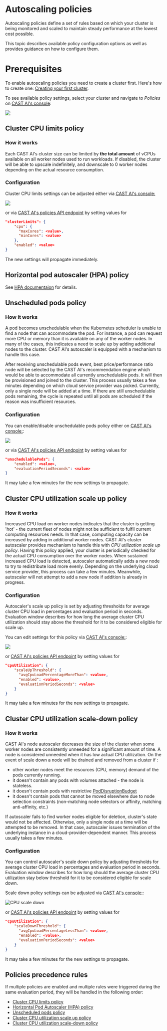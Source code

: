# Autoscaling policies 
Autoscaling policies define a set of rules based on which your cluster is being monitored and scaled to maintain steady 
performance at the lowest cost possible.

This topic describes available policy configuration options as well as provides guidance on how to configure them.

# Prerequisites
To enable autoscaling policies you need to create a cluster first. Here's how to create one: [Creating your first
cluster](https://castai.github.io/docs/getting-started/creating-your-first-cluster/).

To see available policy settings, select your cluster and navigate to _Policies_ on 
[CAST AI's console](https://console.cast.ai/):

![](autoscaling-policies/policies.png)

## Cluster CPU limits policy

### How it works
Each CAST AI's cluster size can be limited by **the total amount** of vCPUs available on all worker nodes 
used to run workloads.
If disabled, the cluster will be able to upscale indefinitely, and downscale to 0 worker nodes depending on the actual 
resource consumption. 

### Configuration
Cluster CPU limits settings can be adjusted either via [CAST AI's console:](https://console.cast.ai/)

![](autoscaling-policies/cluster_size.png)

or via [CAST AI's policies API endpoint](https://api.cast.ai/v1/spec/#/cluster-policies/UpsertPolicies) by setting 
values for 
```json
"clusterLimits": {
    "cpu": {
      "maxCores": <value>,
      "minCores": <value>
    },
    "enabled": <value>
}
```

The new settings will propagate immediately.

## Horizontal pod autoscaler (HPA) policy
See [HPA documentaion](https://castai.github.io/docs/guides/hpa/hpa) for details.

## Unscheduled pods policy

### How it works
A pod becomes unschedulable when the Kubernetes scheduler is unable to find a node that can accommodate the pod. 
For instance, a pod can request more CPU or memory than it is available on any of the worker nodes.
In many of the cases, this indicates a need to scale up by adding additional nodes to the cluster. 
CAST AI's autoscaler is equipped with a mechanism to handle this case.

After receiving unschedulable pods event, best price/performance ratio node will be selected by the CAST AI's 
recommendation engine which would be able to accommodate all currently unschedulable pods.
It will then be provisioned and joined to the cluster. This process usually takes a few minutes depending on which cloud
 service provider was picked.
Currently, only a single node will be added at a time. If there are still unschedulable pods remaining, the cycle is 
repeated until all pods are scheduled if the reason was insufficient resources.

### Configuration
You can enable/disable unschedulable pods policy either on [CAST AI's console:](https://console.cast.ai/):

![](autoscaling-policies/unschedulable_pods.png)

or via [CAST AI's policies API endpoint](https://api.cast.ai/v1/spec/#/cluster-policies/UpsertPolicies) by setting 
values for 
```json
"unschedulablePods": {
    "enabled": <value>,
    "evaluationPeriodSeconds": <value>
}
```

It may take a few minutes for the new settings to propagate.

## Cluster CPU utilization scale up policy

### How it works
Increased CPU load on worker nodes indicates that the cluster is getting 'hot' - the current fleet of nodes might not
be sufficient to fulfil current computing resources needs.
In that case, computing capacity can be increased by adding in additional worker nodes. 
CAST AI's cluster autoscaler provides mechanism to handle this with _CPU utilization scale up policy_.
Having this policy applied, your cluster is periodically checked for the actual CPU consumption over the worker nodes.
When sustained increased CPU load is detected, autoscaler automatically adds a new node to try to redistribute load 
more evenly. 
Depending on the underlying cloud service provider, this process can take a few minutes. Meanwhile, autoscaler will 
not attempt to add a new node if addition is already in progress.  
 
### Configuration
Autoscaler's scale up policy is set by adjusting thresholds for average cluster CPU load in percentages and evaluation 
period in seconds.
Evaluation window describes for how long the average cluster CPU utilization should stay above the threshold for it to 
be considered eligible for scale up.

You can edit settings for this policy via [CAST AI's console:](https://console.cast.ai/):

![](autoscaling-policies/cpu_scale_up.png)

or [CAST AI's policies API endpoint](https://api.cast.ai/v1/spec/#/cluster-policies/UpsertPolicies) by setting values 
for 
```json
"cpuUtilization": {
    "scaleUpThreshold": {
      "avgCpuLoadPercentageMoreThan": <value>,
      "enabled": <value>,
      "evaluationPeriodSeconds": <value>
    }
}
```
It may take a few minutes for the new settings to propagate.

## Cluster CPU utilization scale-down policy

### How it works
CAST AI's node autoscaler decreases the size of the cluster when some worker nodes are consistently unneeded for a 
significant amount of time. 
A node is considered unneeded when it has low actual CPU utilization. On the event of scale down a node will be drained 
and removed from a cluster if :

* other worker nodes meet the resources (CPU, memory) demand of the pods currently running. 
* it doesn't contain any pods with volumes attached - the node is stateless.
* it doesn't contain pods with restrictive 
[PodDisruptionBudget](https://kubernetes.io/docs/concepts/workloads/pods/disruptions/#pod-disruption-budgets)
* it doesn't contain pods that cannot be moved elsewhere due to node selection constraints (non-matching node selectors
 or affinity, matching anti-affinity, etc.)

If autoscaler fails to find worker nodes eligible for deletion, cluster's state would not be affected.
Otherwise, only a single node at a time will be attempted to be removed. In that case, autoscaler issues termination of
 the underlying instance in a cloud-provider-dependent manner.
This process usually takes a few minutes.
  
### Configuration
You can control autoscaler's scale down policy by adjusting thresholds for average cluster CPU load in percentages and
 evaluation period in seconds.
Evaluation window describes for how long should the average cluster CPU utilization stay below threshold for it to be
 considered eligible for scale down.

Scale down policy settings can be adjusted via  [CAST AI's console:](https://console.cast.ai/):

![CPU scale down](autoscaling-policies/cpu_scale_down.png)

or [CAST AI's policies API endpoint](https://api.cast.ai/v1/spec/#/cluster-policies/UpsertPolicies) by setting values
 for 
```json
"cpuUtilization": {
    "scaleDownThreshold": {
      "avgCpuLoadPercentageLessThan": <value>,
      "enabled": <value>,
      "evaluationPeriodSeconds": <value>
    }
}
```  

It may take a few minutes for the new settings to propagate.
 
## Policies precedence rules
If multiple policies are enabled and multiple rules were triggered during the same evaluation period, they will be
handled in the following order:

* [Cluster CPU limits policy]()
* [Horizontal Pod Autoscaler (HPA) policy](#horizontal-pod-autoscaler-hpa-policy)
* [Unscheduled pods policy](#unscheduled-pods-policy)
* [Cluster CPU utilization scale up policy](#cluster-cpu-utilization-scale-up-policy)
* [Cluster CPU utilization scale-down policy](#cluster-cpu-utilization-scale-down-policy)
